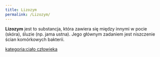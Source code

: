 ```yaml
---
title: Lizozym
permalink: /Lizozym/
---
```


**Lizozym** jest to substancja, która zawiera się między innymi w pocie (skóra), śluzie (np. jama ustna). Jego głównym zadaniem jest niszczenie ścian komórkowych bakterii.

[kategoria:ciało człowieka](/atopedia/kategoria:ciało_człowieka "wikilink")